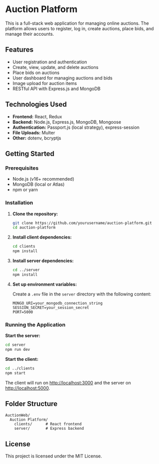 # Auction Platform

This is a full-stack web application for managing online auctions. The platform allows users to register, log in, create auctions, place bids, and manage their accounts.

## Features

- User registration and authentication
- Create, view, update, and delete auctions
- Place bids on auctions
- User dashboard for managing auctions and bids
- Image upload for auction items
- RESTful API with Express.js and MongoDB

## Technologies Used

- **Frontend:** React, Redux
- **Backend:** Node.js, Express.js, MongoDB, Mongoose
- **Authentication:** Passport.js (local strategy), express-session
- **File Uploads:** Multer
- **Other:** dotenv, bcryptjs

## Getting Started

### Prerequisites

- Node.js (v16+ recommended)
- MongoDB (local or Atlas)
- npm or yarn

### Installation

1. **Clone the repository:**
   ```sh
   git clone https://github.com/yourusername/auction-platform.git
   cd auction-platform
   ```

2. **Install client dependencies:**
   ```sh
   cd clients
   npm install
   ```

3. **Install server dependencies:**
   ```sh
   cd ../server
   npm install
   ```

4. **Set up environment variables:**

   Create a `.env` file in the `server` directory with the following content:
   ```
   MONGO_URI=your_mongodb_connection_string
   SESSION_SECRET=your_session_secret
   PORT=5000
   ```

### Running the Application

**Start the server:**
```sh
cd server
npm run dev
```

**Start the client:**
```sh
cd ../clients
npm start
```

The client will run on [http://localhost:3000](http://localhost:3000) and the server on [http://localhost:5000](http://localhost:5000).

## Folder Structure

```
AuctionWeb/
  Auction Platform/
    clients/      # React frontend
    server/       # Express backend
```

## License

This project is licensed under the MIT License.